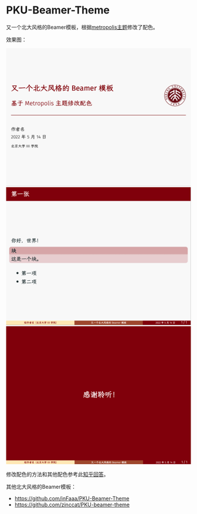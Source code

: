 # PKU-Beamer-Theme

又一个北大风格的Beamer模板，根据[metropolis主题](https://github.com/matze/mtheme)修改了配色。

效果图：

![](imgs/1.png)
![](imgs/2.png)
![](imgs/3.png)


修改配色的方法和其他配色参考此[知乎回答](https://www.zhihu.com/question/29676847/answer/2070402882)。

其他北大风格的Beamer模板：
* https://github.com/inFaaa/PKU-Beamer-Theme
* https://github.com/zinccat/PKU-beamer-theme